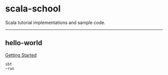 # scala-school

Scala tutorial implementations and sample code.

---

## hello-world

[Getting Started](https://docs.scala-lang.org/getting-started/index.html)

```
sbt
~run
```
